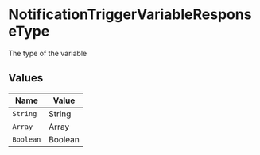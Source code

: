 # NotificationTriggerVariableResponseType

The type of the variable


## Values

| Name      | Value     |
| --------- | --------- |
| `String`  | String    |
| `Array`   | Array     |
| `Boolean` | Boolean   |